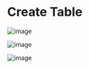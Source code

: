 # Create Table

![image](https://user-images.githubusercontent.com/60442877/208011246-ed62eb96-9939-492b-8e17-9d65409f9b67.png)

![image](https://user-images.githubusercontent.com/60442877/208011328-e5ba795c-71bf-4637-9fd7-5cb943719782.png)

![image](https://user-images.githubusercontent.com/60442877/208011476-5fa9ca30-a15d-47c7-8875-945719773c36.png)


